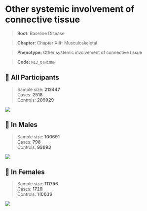 # Other systemic involvement of connective tissue

> **Root:** Baseline Disease  

> **Chapter:** Chapter XIII- Musculoskeletal  

> **Phenotype:** Other systemic involvement of connective tissue  

> **Code:** `M13_OTHCONN`

## 🧪 All Participants  
> Sample size: **212447**  
> Cases: **2518**  
> Controls: **209929**
<img src="/Disease/Figures/ALL/Incidence/M13_OTHCONN.png"/>
<CsvTable src="/Disease/Data/ALL/Incidence/COX_M13_OTHCONN.csv" label="🔍 View full results" />

## 👨 In Males  
> Sample size: **100691**  
> Cases: **798**  
> Controls: **99893**
<img src="/Disease/Figures/Male/Incidence/M13_OTHCONN.png"/>
<CsvTable src="/Disease/Data/Male/Incidence/COX_M13_OTHCONN.csv" label="🔍 View full results" />

## 👩 In Females  
> Sample size: **111756**  
> Cases: **1720**  
> Controls: **110036**
<img src="/Disease/Figures/Female/Incidence/M13_OTHCONN.png"/>
<CsvTable src="/Disease/Data/Female/Incidence/COX_M13_OTHCONN.csv" label="🔍 View full results" />
